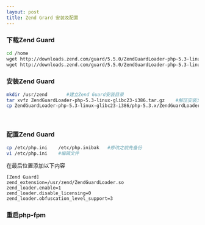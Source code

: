 ```yaml
---
layout: post
title: Zend Grard 安装及配置
---
```


### 下载Zend Guard

```bash
cd /home
wget http://downloads.zend.com/guard/5.5.0/ZendGuardLoader-php-5.3-linux-glibc23-i386.tar.gz    #32位
wget http://downloads.zend.com/guard/5.5.0/ZendGuardLoader-php-5.3-linux-glibc23-x86_64.tar.gz  #64位
```

### 安装Zend Guard

```bash
mkdir /usr/zend       #建立Zend Guard安装目录
tar xvfz ZendGuardLoader-php-5.3-linux-glibc23-i386.tar.gz    #解压安装文件
cp ZendGuardLoader-php-5.3-linux-glibc23-i386/php-5.3.x/ZendGuardLoader.so /usr/zend/   #拷贝文件到安装目录
```
      
### 配置Zend Guard

```bash
cp /etc/php.ini    /etc/php.inibak   #修改之前先备份
vi /etc/php.ini    #编辑文件
```

在最后位置添加以下内容

```
[Zend Guard]
zend_extension=/usr/zend/ZendGuardLoader.so
zend_loader.enable=1
zend_loader.disable_licensing=0
zend_loader.obfuscation_level_support=3
```

### 重启php-fpm